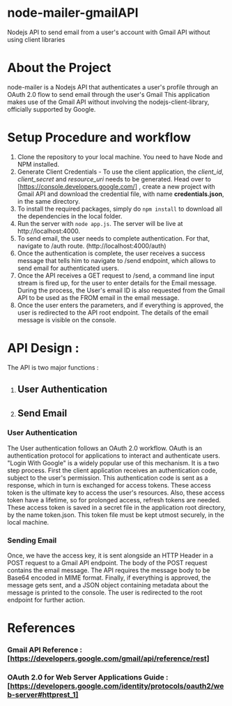 # node-mailer-gmailAPI
Nodejs API to send email from a user's account with Gmail API without using client libraries


# About the Project
node-mailer is a Nodejs API that authenticates a user's profile through an OAuth 2.0 flow to send email through the user's Gmail This application makes use of the Gmail API without involving the nodejs-client-library, officially supported by Google.

# Setup Procedure and workflow

1. Clone the repository to your local machine. You need to have Node and NPM installed.
2. Generate Client Credentials - To use the client application, the *client_id*, *client_secret* and *resource_uri* needs to be generated. Head over to [https://console.developers.google.com/] , create a new project with Gmail API and download the credential file, with name **credentials.json**, in the same directory. 
3. To install the required packages, simply do `npm install` to download all the dependencies in the local folder.
4. Run the server with `node app.js`. The server will be live at http://localhost:4000.
5. To send email, the user needs to complete authentication. For that, navigate to /auth route. (http://localhost:4000/auth)
6. Once the authentication is complete, the user receives a success message that tells him to navigate to /send endpoint, which allows to send email for authenticated users.
7. Once the API receives a GET request to /send, a command line input stream is fired up, for the user to enter details for the Email message. During the process, the User's email ID is also requested from the Gmail API to be used as the FROM email in the email message.
8. Once the user enters the parameters, and if everything is approved, the user is redirected to the API root endpoint. The details of the email message is visible on the console.  

# API Design : 

The API is two major functions : 

1. ## User Authentication
2. ## Send Email

### User Authentication

The User authentication follows an OAuth 2.0 workflow. OAuth is an authentication protocol for applications to interact and authenticate users. "Login With Google" is a widely popular use of this mechanism. It is a two step process. First the client application receives an authentication code, subject to the user's permission. This authentication code is sent as a response, which in turn is exchanged for access tokens. These access token is the ultimate key to access the user's resources. Also, these access token have a lifetime, so for prolonged access, refresh tokens are needed. These access token is saved in a secret file in the application root directory, by the name token.json. This token file must be kept utmost securely, in the local machine.


### Sending Email

Once, we have the access key, it is sent alongside an HTTP Header in a POST request to a Gmail API endpoint. The body of the POST request contains the email message. The API requires the message body to be Base64 encoded in MIME format. Finally, if everything is approved, the message gets sent, and a JSON object containing metadata about the message is printed to the console. The user is redirected to the root endpoint for further action.

# References
 ### Gmail API Reference : [https://developers.google.com/gmail/api/reference/rest]
 ### OAuth 2.0 for Web Server Applications Guide : [https://developers.google.com/identity/protocols/oauth2/web-server#httprest_1]
